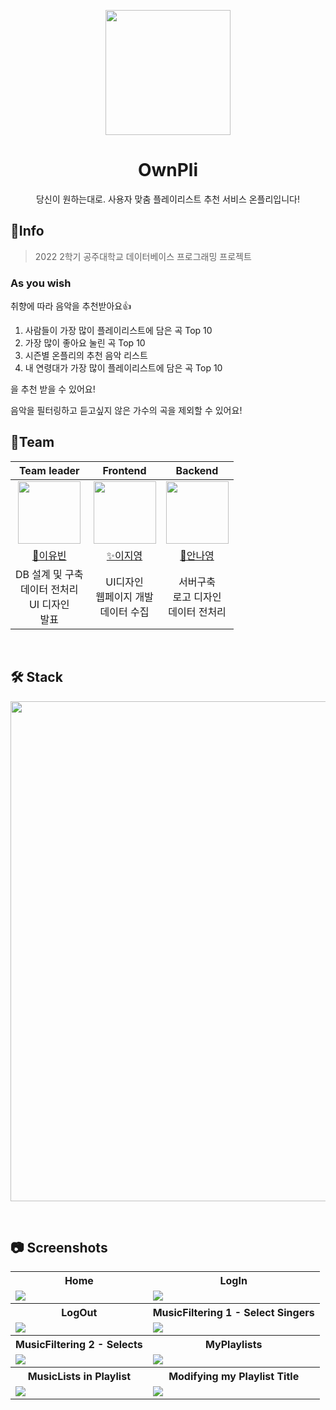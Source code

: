 <p align="middle" >
  <img width="200px;" src="https://user-images.githubusercontent.com/84761609/207571757-c7360e46-fce4-48e9-a725-972f8859a2c8.png"/>
</p>
<h1 align="middle">OwnPli</h1>
<p align="middle">당신이 원하는대로. 사용자 맞춤 플레이리스트 추천 서비스 온플리입니다!</p>



## 🔎Info

> 2022 2학기 공주대학교 데이터베이스 프로그래밍 프로젝트


### As you wish

취향에 따라 음악을 추천받아요👍

1. 사람들이 가장 많이 플레이리스트에 담은 곡 Top 10
2. 가장 많이 좋아요 눌린 곡 Top 10
3. 시즌별 온플리의 추천 음악 리스트
4. 내 연령대가 가장 많이 플레이리스트에 담은 곡 Top 10

을 추천 받을 수 있어요!

음악을 필터링하고 듣고싶지 않은 가수의 곡을 제외할 수 있어요!


## 👥Team
|                  Team leader                   |                   Frontend                    |                  Backend                   |
| :-----------------------------------------: | :-------------------------------------------: | :----------------------------------------: |
| <img src="https://avatars.githubusercontent.com/u/91596873?v=4" width="100px;" alt=""/> | <img src="https://avatars.githubusercontent.com/u/99225571?v=4" width="100px;" alt=""/> | <img src="https://avatars.githubusercontent.com/u/84761609?v=4?s=100" width="100px;" alt=""/> |
|     [🌿이유빈](https://github.com/youbbin)     |     [✨이지영](https://github.com/jiyoung1814)     |     [🍪안나영](https://github.com/ahma0)     |
| DB 설계 및 구축 <br> 데이터 전처리 <br> UI 디자인 <br> 발표 | UI디자인 <br> 웹페이지 개발 <br> 데이터 수집 | 서버구축 <br> 로고 디자인 <br> 데이터 전처리

<br>

## 🛠 Stack

<p align="middle" >
  <img src="https://user-images.githubusercontent.com/84761609/207588385-ed4e8983-bdea-4408-ae9a-354ba497c7d4.png" width="800em;" alt=""/>
</p>

<br>

## 📷 Screenshots 

<table style="width:100%">
  <tr>
    <th>Home</th>
    <th>LogIn</th>
  </tr>
  <tr>
    <td><img src="https://user-images.githubusercontent.com/84761609/207040582-42769f8c-f7a3-4618-8a73-650f1072fa97.png"/></td>
    <td><img src="https://user-images.githubusercontent.com/84761609/207040598-6bbfdda5-bfd1-411f-abc5-3f26abb9cdcf.png"/></td>
  </tr>
  <tr>
    <th>LogOut</th>
    <th>MusicFiltering 1 - Select Singers</th>
  </tr>
  <tr>
    <td><img src="https://user-images.githubusercontent.com/84761609/207040602-ec1cf1f5-eec5-4c77-aed9-a18fbb32824e.png"/></td>
    <td><img src="https://user-images.githubusercontent.com/84761609/207040610-58f164af-e0da-4544-b5e8-5ddcd259044c.png"/></td>
  </tr>
  <tr>
    <th>MusicFiltering 2 - Selects</th>
    <th>MyPlaylists</th>
  </tr>
  <tr>
    <td><img src="https://user-images.githubusercontent.com/84761609/207040608-501029ad-8a28-43a9-bb0f-b045b921537b.png"/></td>
    <td><img src="https://user-images.githubusercontent.com/84761609/207040605-5529d8ea-2a48-431c-ae00-e6eeb5b7349d.png"/></td>
  </tr>
  <tr>
    <th>MusicLists in Playlist</th>
    <th>Modifying my Playlist Title</th>
  </tr>
  <tr>
    <td><img src="https://user-images.githubusercontent.com/84761609/207040574-3cf140c5-edf3-4109-bf29-18bfd7ff43fb.png"/></td>
    <td><img src="https://user-images.githubusercontent.com/84761609/207040579-9553a636-6bd1-4ab1-8887-7bd978e624c5.png"/></td>
  </tr>
  </table>
